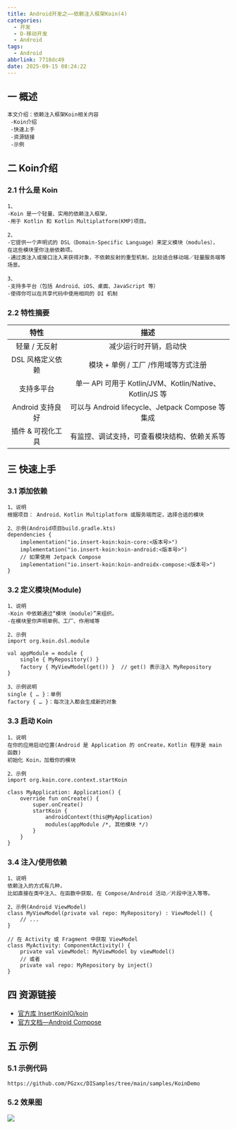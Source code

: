 ```yaml
---
title: Android开发之——依赖注入框架Koin(4)
categories:
  - 开发
  - D-移动开发
  - Android
tags:
  - Android
abbrlink: 7718dc49
date: 2025-09-15 08:24:22
---
```

## 一 概述

```
本文介绍：依赖注入框架Koin相关内容
 -Koin介绍
 -快速上手
 -资源链接
 -示例
```

<!--more-->

## 二 Koin介绍

### 2.1 什么是 Koin

```
1、
-Koin 是一个轻量、实用的依赖注入框架，
-用于 Kotlin 和 Kotlin Multiplatform(KMP)项目。 

2、
-它提供一个声明式的 DSL（Domain-Specific Language）来定义模块（modules），
在这些模块里你注册依赖项。
-通过类注入或接口注入来获得对象，不依赖反射的重型机制，比较适合移动端／轻量服务端等场景。 

3、
-支持多平台（包括 Android、iOS、桌面、JavaScript 等）
-使得你可以在共享代码中使用相同的 DI 机制
```

### 2.2 特性摘要

|       特性        |                          描述                           |
| :---------------: | :-----------------------------------------------------: |
|   轻量 / 无反射   |                 减少运行时开销，启动快                  |
| DSL 风格定义依赖  |          模块 + 单例 / 工厂 /作用域等方式注册           |
|    支持多平台     | 单一 API 可用于 Kotlin/JVM、Kotlin/Native、Kotlin/JS 等 |
| Android 支持良好  |    可以与 Android lifecycle、Jetpack Compose 等集成     |
| 插件 & 可视化工具 |      有监控、调试支持，可查看模块结构、依赖关系等       |

## 三 快速上手

### 3.1 添加依赖

```
1、说明
根据项目： Android、Kotlin Multiplatform 或服务端而定，选择合适的模块

2、示例(Android项目build.gradle.kts)
dependencies {
    implementation("io.insert-koin:koin-core:<版本号>")
    implementation("io.insert-koin:koin-android:<版本号>")
    // 如果使用 Jetpack Compose
    implementation("io.insert-koin:koin-androidx-compose:<版本号>")
}
```

### 3.2 定义模块(Module)

```
1、说明
-Koin 中依赖通过“模块（module）”来组织。
-在模块里你声明单例、工厂、作用域等

2、示例
import org.koin.dsl.module

val appModule = module {
    single { MyRepository() }
    factory { MyViewModel(get()) }  // get() 表示注入 MyRepository
}

3、示例说明
single { … }：单例
factory { … }：每次注入都会生成新的对象
```

### 3.3 启动 Koin

```
1、说明
在你的应用启动位置(Android 是 Application 的 onCreate，Kotlin 程序是 main 函数)
初始化 Koin，加载你的模块

2、示例
import org.koin.core.context.startKoin

class MyApplication: Application() {
    override fun onCreate() {
        super.onCreate()
        startKoin {
            androidContext(this@MyApplication)
            modules(appModule /*, 其他模块 */)
        }
    }
}
```

### 3.4 注入/使用依赖

```
1、说明
依赖注入的方式有几种，
比如直接在类中注入、在函数中获取、在 Compose/Android 活动／片段中注入等等。

2、示例(Android ViewModel)
class MyViewModel(private val repo: MyRepository) : ViewModel() {
    // ...
}

// 在 Activity 或 Fragment 中获取 ViewModel
class MyActivity: ComponentActivity() {
    private val viewModel: MyViewModel by viewModel()
    // 或者
    private val repo: MyRepository by inject()
}
```

## 四 资源链接

* [官方库 InsertKoinIO/koin](https://github.com/InsertKoinIO/koin)
* [官方文档—Android Compose](https://insert-koin.io/docs/quickstart/android-compose/)

## 五 示例

### 5.1 示例代码

```
https://github.com/PGzxc/DISamples/tree/main/samples/KoinDemo
```

### 5.2 效果图

![][1]



[1]:https://cdn.jsdelivr.net/gh/PGzxc/CDN/blog-android/android-di-koin-demo-4.gif